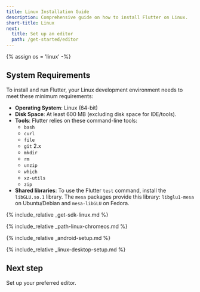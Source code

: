 ```yaml
---
title: Linux Installation Guide
description: Comprehensive guide on how to install Flutter on Linux.
short-title: Linux
next:
  title: Set up an editor
  path: /get-started/editor
---
```


{% assign os = 'linux' -%}

## System Requirements

To install and run Flutter,
your Linux development environment needs to meet these minimum requirements:

- **Operating System**: Linux (64-bit)
- **Disk Space**: At least 600 MB (excluding disk space for IDE/tools).
- **Tools**: Flutter relies on these command-line tools:
  - `bash`
  - `curl`
  - `file`
  - `git` 2.x
  - `mkdir`
  - `rm`
  - `unzip`
  - `which`
  - `xz-utils`
  - `zip`
- **Shared libraries**:
  To use the Flutter `test` command,
  install the `libGLU.so.1` library.
  The `mesa` packages provide this library:
  `libglu1-mesa` on Ubuntu/Debian and `mesa-libGLU` on Fedora.

{% include_relative _get-sdk-linux.md %}

{% include_relative _path-linux-chromeos.md %}

{% include_relative _android-setup.md %}

{% include_relative _linux-desktop-setup.md %}

## Next step

Set up your preferred editor.
